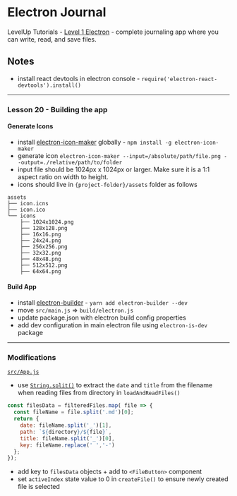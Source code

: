 # Electron Journal

LevelUp Tutorials - [Level 1 Electron](https://www.leveluptutorials.com/tutorials/level-1-electron/) - complete journaling app where you can write, read, and save files.

## Notes

- install react devtools in electron console - `require('electron-react-devtools').install()`

---

### Lesson 20 - Building the app

#### Generate Icons

- install [electron-icon-maker](https://github.com/jaretburkett/electron-icon-maker) globally - `npm install -g electron-icon-maker`
- generate icon `electron-icon-maker --input=/absolute/path/file.png --output=./relative/path/to/folder`
- input file should be 1024px x 1024px or larger. Make sure it is a 1:1 aspect ratio on width to height.
- icons should live in `{project-folder}/assets` folder as follows

```
assets
├── icon.icns
├── icon.ico
└── icons
    ├── 1024x1024.png
    ├── 128x128.png
    ├── 16x16.png
    ├── 24x24.png
    ├── 256x256.png
    ├── 32x32.png
    ├── 48x48.png
    ├── 512x512.png
    ├── 64x64.png
```

#### Build App

- install [electron-builder](https://www.electron.build/) - `yarn add electron-builder --dev`
- move `src/main.js` => `build/electron.js`
- update package.json with electron build config properties
- add dev configuration in main electron file using `electron-is-dev` package

---

### Modifications

[`src/App.js`](src/App.js)

- use [`String.split()`](https://developer.mozilla.org/en-US/docs/Web/JavaScript/Reference/Global_Objects/String/split) to extract the `date` and `title` from the filename when reading files from directory in `loadAndReadFiles()`

```javascript
const filesData = filteredFiles.map( file => {
  const fileName = file.split('.md')[0];
  return {
    date: fileName.split('_')[1],
    path: `${directory}/${file}`,
    title: fileName.split('_')[0],
    key: fileName.replace(' ','-')
  };
});
```

- add key to `filesData` objects + add to `<FileButton>` component
- set `activeIndex` state value to 0 in `createFile()` to ensure newly created file is selected
